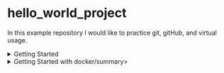# hello_world_project

In this example repository I would like to practice git, gitHub, and virtual usage.

<details>
<summary>Getting Started</summary>

To clone the gitHub repository in the Git Bast run:
```shell
# in Git Bash Clone the repository
git clone https://github.com/Bezonce/hello_world_project.git your-repo

# In cmd Navigate to the project directory
cd your-repo
```

Steps to initialize the sandbox
```shell
# Create and activate a virtual environment
python -m venv venv
venv\Scripts\activate

# Install project dependencies
pip install -r requirements.txt
```
</details>

<details>
<summary>Getting Started with docker/summary></summary>

Build an image with docker.
```shell
docker build -t streamlit-app .
docker run -p 8501:8501 streamlit-app
```
Use docker-compose to be able to use reload functions.
```shell
docker-compose up -d
```
</details>